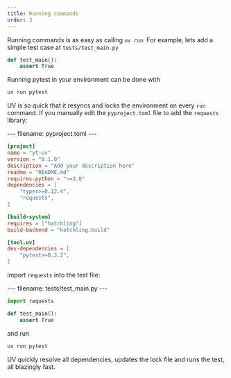 ```yaml
---
title: Running commands
order: 3
---
```


Running commands is as easy as calling `uv run`. For example, lets add a simple test case at `tests/test_main.py`

```python title="tests/main.py"
def test_main():
    assert True
```

Running pytest in your environment can be done with 

```bash
uv run pytest
```

UV is so quick that it resyncs and locks the environment on every `run` command.
If you manually edit the `pyproject.toml` file to add the `requests` library:

--- filename: pyproject.toml ---
```toml
[project]
name = "yt-uv"
version = "0.1.0"
description = "Add your description here"
readme = "README.md"
requires-python = ">=3.8"
dependencies = [
    "typer>=0.12.4",
    "requests",
]

[build-system]
requires = ["hatchling"]
build-backend = "hatchling.build"

[tool.uv]
dev-dependencies = [
    "pytest>=8.3.2",
]
```

import `requests` into the test file:

--- filename: tests/test_main.py ---
```python
import requests

def test_main():
    assert True
```

and run

```bash
uv run pytest
```

UV quickly resolve all dependencies, updates the lock file and runs the test, all blazingly fast.
